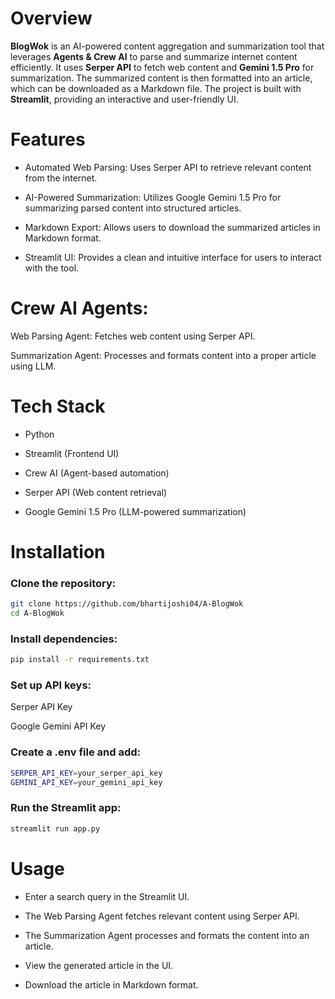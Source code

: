 
# Overview

**BlogWok** is an AI-powered content aggregation and summarization tool that leverages **Agents & Crew AI** to parse and summarize internet content efficiently. It uses **Serper API** to fetch web content and **Gemini 1.5 Pro** for summarization. The summarized content is then formatted into an article, which can be downloaded as a Markdown file. The project is built with **Streamlit**, providing an interactive and user-friendly UI.

# Features

- Automated Web Parsing: Uses Serper API to retrieve relevant content from the internet.

- AI-Powered Summarization: Utilizes Google Gemini 1.5 Pro for summarizing parsed content into structured articles.

- Markdown Export: Allows users to download the summarized articles in Markdown format.

- Streamlit UI: Provides a clean and intuitive interface for users to interact with the tool.

# Crew AI Agents:

Web Parsing Agent: Fetches web content using Serper API.

Summarization Agent: Processes and formats content into a proper article using LLM.

# Tech Stack

- Python

- Streamlit (Frontend UI)

- Crew AI (Agent-based automation)

- Serper API (Web content retrieval)

- Google Gemini 1.5 Pro (LLM-powered summarization)

# Installation

### Clone the repository:

```bash
git clone https://github.com/bhartijoshi04/A-BlogWok
cd A-BlogWok 
```

### Install dependencies:

```bash
pip install -r requirements.txt
```

### Set up API keys:

Serper API Key

Google Gemini API Key

### Create a .env file and add:

```bash
SERPER_API_KEY=your_serper_api_key
GEMINI_API_KEY=your_gemini_api_key
```

### Run the Streamlit app:

```bash
streamlit run app.py
```

# Usage

- Enter a search query in the Streamlit UI.

- The Web Parsing Agent fetches relevant content using Serper API.

- The Summarization Agent processes and formats the content into an article.

- View the generated article in the UI.

- Download the article in Markdown format.

